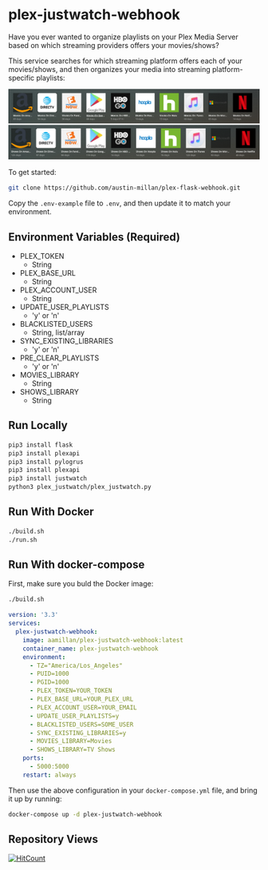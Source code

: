 # plex-justwatch-webhook

Have you ever wanted to organize playlists on your Plex Media Server based on which streaming providers offers your movies/shows?

This service searches for which streaming platform offers each of your movies/shows, and then organizes your media into streaming platform-specific playlists:

![movie playlists](images/movie_playlists.PNG "Movie Playlists")
![show playlists](images/show_playlists.PNG "Show Playlists")

To get started:

```bash
git clone https://github.com/austin-millan/plex-flask-webhook.git
```

Copy the `.env-example` file to `.env`, and then update it to match your environment.

## Environment Variables (Required)

- PLEX_TOKEN
  - String
- PLEX_BASE_URL
  - String
- PLEX_ACCOUNT_USER
  - String
- UPDATE_USER_PLAYLISTS
  - 'y' or 'n'
- BLACKLISTED_USERS
  - String, list/array
- SYNC_EXISTING_LIBRARIES
  - 'y' or 'n'
- PRE_CLEAR_PLAYLISTS
  - 'y' or 'n'
- MOVIES_LIBRARY
  - String
- SHOWS_LIBRARY
  - String

## Run Locally

```bash
pip3 install flask
pip3 install plexapi
pip3 install pylogrus
pip3 install plexapi
pip3 install justwatch
python3 plex_justwatch/plex_justwatch.py
```

## Run With Docker

```bash
./build.sh
./run.sh
```

## Run With docker-compose

First, make sure you buld the Docker image:

```bash
./build.sh
```

```yml
version: '3.3'
services:
  plex-justwatch-webhook:
    image: aamillan/plex-justwatch-webhook:latest
    container_name: plex-justwatch-webhook
    environment:
      - TZ="America/Los_Angeles"
      - PUID=1000
      - PGID=1000
      - PLEX_TOKEN=YOUR_TOKEN
      - PLEX_BASE_URL=YOUR_PLEX_URL
      - PLEX_ACCOUNT_USER=YOUR_EMAIL
      - UPDATE_USER_PLAYLISTS=y
      - BLACKLISTED_USERS=SOME_USER
      - SYNC_EXISTING_LIBRARIES=y
      - MOVIES_LIBRARY=Movies
      - SHOWS_LIBRARY=TV Shows
    ports:
      - 5000:5000
    restart: always
```

Then use the above configuration in your `docker-compose.yml` file, and bring it up by running:

```bash
docker-compose up -d plex-justwatch-webhook
```

## Repository Views

[![HitCount](http://hits.dwyl.com/austin-millan/plex-justwatch-webhook.svg)](http://hits.dwyl.com/austin-millan/plex-justwatch-webhook)

